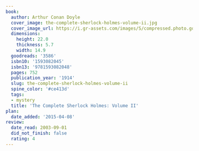```yaml
---
book:
  author: Arthur Conan Doyle
  cover_image: the-complete-sherlock-holmes-volume-ii.jpg
  cover_image_url: https://i.gr-assets.com/images/S/compressed.photo.goodreads.com/books/1347663158l/3586._SX98_.jpg
  dimensions:
    height: 22.0
    thickness: 5.7
    width: 14.9
  goodreads: '3586'
  isbn10: '1593082045'
  isbn13: '9781593082048'
  pages: 752
  publication_year: '1914'
  slug: the-complete-sherlock-holmes-volume-ii
  spine_color: '#ce413d'
  tags:
  - mystery
  title: 'The Complete Sherlock Holmes: Volume II'
plan:
  date_added: '2015-04-08'
review:
  date_read: 2003-09-01
  did_not_finish: false
  rating: 4
---
```

